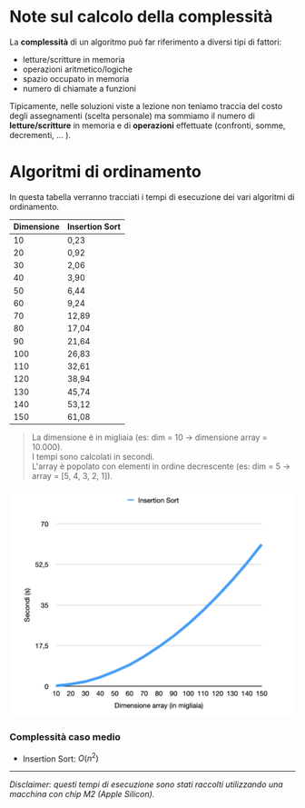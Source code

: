 # Note sul calcolo della complessità 
La **complessità** di un algoritmo può far riferimento a diversi tipi di fattori:
- letture/scritture in memoria
- operazioni aritmetico/logiche
- spazio occupato in memoria
- numero di chiamate a funzioni

Tipicamente, nelle soluzioni viste a lezione non teniamo traccia del costo degli assegnamenti (scelta personale) ma sommiamo il numero di **letture/scritture** in memoria e di **operazioni** effettuate (confronti, somme, decrementi, $\ldots$ ).

# Algoritmi di ordinamento 
In questa tabella verranno tracciati i tempi di esecuzione dei vari algoritmi di ordinamento.  

| Dimensione    | Insertion Sort    |
| ------------- | -------------     |
| 10            | 0,23              |
| 20            | 0,92              |
| 30            | 2,06              |
| 40            | 3,90              |
| 50            | 6,44              |
| 60            | 9,24              |
| 70            | 12,89             |
| 80            | 17,04             |
| 90            | 21,64             |
| 100           | 26,83             |
| 110           | 32,61             |
| 120           | 38,94             |
| 130           | 45,74             |
| 140           | 53,12             |
| 150           | 61,08             |

>La dimensione è in migliaia (es: dim = 10 -> dimensione array = 10.000).  
>I tempi sono calcolati in secondi.  
>L'array è popolato con elementi in ordine decrescente (es: dim = 5 -> array = [5, 4, 3, 2, 1]).

![images/time_insertion_sort.png](images/time_insertion_sort.png)

### Complessità caso medio
- Insertion Sort: $O(n^2)$

---
_Disclaimer: questi tempi di esecuzione sono stati raccolti utilizzando una macchina con chip M2 (Apple Silicon)._
